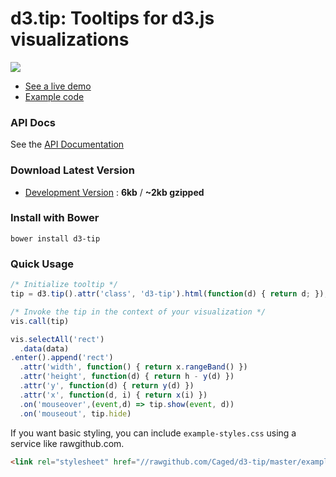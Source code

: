 # d3.tip: Tooltips for d3.js visualizations

[![](https://github-images.s3.amazonaws.com/skitch/Screen_Shot_2013-04-08_at_11.40.10_AM-20130408-114054.png)](http://bl.ocks.org/Caged/6476579)

* [See a live demo](http://bl.ocks.org/Caged/6476579)
* [Example code](/examples)

### API Docs
See the [API Documentation](docs/index.md)

### Download Latest Version
* [Development Version](https://raw.github.com/Caged/d3-tip/master/index.js) : **6kb** / **~2kb gzipped**

### Install with Bower
```
bower install d3-tip
```

### Quick Usage
```javascript
/* Initialize tooltip */
tip = d3.tip().attr('class', 'd3-tip').html(function(d) { return d; });

/* Invoke the tip in the context of your visualization */
vis.call(tip)

vis.selectAll('rect')
  .data(data)
.enter().append('rect')
  .attr('width', function() { return x.rangeBand() })
  .attr('height', function(d) { return h - y(d) })
  .attr('y', function(d) { return y(d) })
  .attr('x', function(d, i) { return x(i) })
  .on('mouseover',(event,d) => tip.show(event, d))
  .on('mouseout', tip.hide)
```

If you want basic styling, you can include `example-styles.css` using a service like
rawgithub.com.

```html
<link rel="stylesheet" href="//rawgithub.com/Caged/d3-tip/master/examples/example-styles.css">
```
